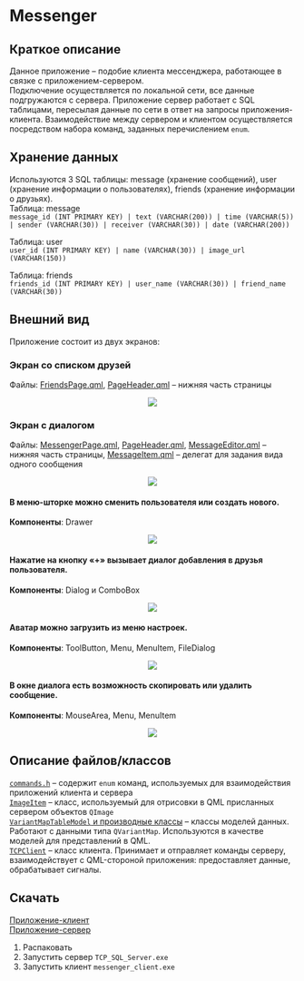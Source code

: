 # Messenger

## Краткое описание
Данное приложение – подобие клиента мессенджера, работающее в связке с приложением-сервером. <br>
Подключение осуществляется по локальной сети, все данные подгружаются с сервера. Приложение сервер работает с SQL таблицами, пересылая данные по сети в ответ на запросы приложения-клиента. Взаимодействие между сервером и клиентом осуществляется посредством набора команд, заданных перечислением `enum`.

## Хранение данных
Используются 3 SQL таблицы: message (хранение сообщений), user (хранение информации о пользователях), friends (хранение информации о друзьях).<br>
Таблица: message<br>
`message_id (INT PRIMARY KEY) | text (VARCHAR(200)) | time (VARCHAR(5)) | sender (VARCHAR(30)) | receiver (VARCHAR(30)) | date (VARCHAR(200))`<br>

Таблица: user<br>
`user_id (INT PRIMARY KEY) | name (VARCHAR(30)) | image_url (VARCHAR(150))`

Таблица: friends<br>
`friends_id (INT PRIMARY KEY) | user_name (VARCHAR(30)) | friend_name (VARCHAR(30))`

## Внешний вид
Приложение состоит из двух экранов:

### Экран со списком друзей
Файлы: [FriendsPage.qml](https://github.com/zasetskii/Messenger/blob/main/FriendsPage.qml), [PageHeader.qml](https://github.com/zasetskii/Messenger/blob/main/PageHeader.qml) – нижняя часть страницы
<p align="center">
<img src="https://github.com/zasetskii/Messenger/blob/main/readme_images/1.png"> </p>

### Экран с диалогом
Файлы: [MessengerPage.qml](https://github.com/zasetskii/Messenger/blob/main/MessengerPage.qml), [PageHeader.qml](https://github.com/zasetskii/Messenger/blob/main/PageHeader.qml), [MessageEditor.qml](https://github.com/zasetskii/Messenger/blob/main/MessageEditor.qml) – нижняя часть страницы, [MessageItem.qml](https://github.com/zasetskii/Messenger/blob/main/MessageItem.qml) – делегат для задания вида одного сообщения
<p align="center">
<img src="https://github.com/zasetskii/Messenger/blob/main/readme_images/2.png"> </p>

#### В меню-шторке можно сменить пользователя или создать нового.
<b>Компоненты</b>: Drawer
<p align="center">
<img src="https://github.com/zasetskii/Messenger/blob/main/readme_images/3.png"> </p>

#### Нажатие на кнопку «+» вызывает диалог добавления в друзья пользователя.
<b>Компоненты</b>: Dialog и ComboBox
<p align="center">
<img src="https://github.com/zasetskii/Messenger/blob/main/readme_images/4.png"> </p>

#### Аватар можно загрузить из меню настроек.
<b>Компоненты</b>: ToolButton, Menu, MenuItem, FileDialog
<p align="center">
<img src="https://github.com/zasetskii/Messenger/blob/main/readme_images/5.png"> </p>

#### В окне диалога есть возможность скопировать или удалить сообщение.
<b>Компоненты</b>: MouseArea, Menu, MenuItem
<p align="center">
<img src="https://github.com/zasetskii/Messenger/blob/main/readme_images/6.png"> </p>

## Описание файлов/классов
[`commands.h`](https://github.com/zasetskii/Messenger/blob/main/commands.h) – содержит `enum` команд, используемых для взаимодействия приложений клиента и сервера<br>
[`ImageItem`](https://github.com/zasetskii/Messenger/blob/main/imageitem.h) – класс, используемый для отрисовки в QML присланных сервером объектов `QImage`<br>
[`VariantMapTableModel` и производные классы](https://github.com/zasetskii/Messenger/blob/main/variantmaptablemodel.h) – классы моделей данных. Работают с данными типа `QVariantMap`. Используются в качестве моделей для представлений в QML.<br>
[`TCPClient`](https://github.com/zasetskii/Messenger/blob/main/tcpclient.h) – класс клиента. Принимает и отправляет команды серверу, взаимодействует с QML-стороной приложения: предоставляет данные, обрабатывает сигналы.<br>

## Скачать
[Приложение-клиент](https://disk.yandex.ru/d/_OELQFTO6egETg)<br>
[Приложение-сервер](https://disk.yandex.ru/d/AUzihxSNXG-FvQ)<br>
1. Распаковать<br>
2. Запустить сервер `TCP_SQL_Server.exe`<br>
3. Запустить клиент `messenger_client.exe`
